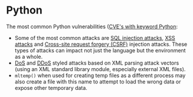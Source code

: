 # Python

The most common Python vulnerabilities ([CVE's with keyword Python](https://cve.mitre.org/cgi-bin/cvekey.cgi?keyword=JavaScript):

* Some of the most common attacks are [SQL injection attacks](../../../trees/application-hacking/SQL-injection.md), [XSS attacks](../../../trees/web-hacking/Cross-Site-Scripting-(XSS).md) and [Cross-site request forgery (CSRF)](../../../trees/web-hacking/Cross-Site-Request-Forgery-(CSRF).md) injection attacks. These types of attacks can impact not just the language but the environment as a whole.
* [DoS](../../../trees/network-attacks/Denial-of-Service-(DoS).md) and [DDoS](../../../trees/network-attacks/Distributed-Denial-of-Service-(DDoS).md) styled attacks based on XML parsing attack vectors (using an XML standard library module, especially external XML files).
* `mltemp()` when used for creating temp files as a different process may also create a file with this name to attempt to load the wrong data or expose other temporary data.
